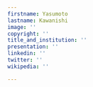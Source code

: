 ```yaml
---
firstname: Yasumoto
lastname: Kawanishi
image: ''
copyright: ''
title_and_institution: ''
presentation: ''
linkedin: ''
twitter: ''
wikipedia: ''

---
```

